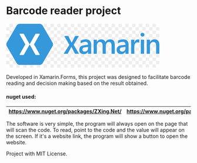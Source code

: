 # Barcode reader project

![image info](readmeContent/XamarinLogo.png )

Developed in Xamarin.Forms, this project was designed to facilitate barcode reading and decision making based on the result obtained.


#### nuget used:
| https://www.nuget.org/packages/ZXing.Net/ | https://www.nuget.org/packages/Xamarin.Essentials/ | https://www.nuget.org/packages/Xamarin.Forms/ |
|---------|----|---|

The software is very simple, the program will always open on the page that will scan the code. To read, point to the code and the value will appear on the screen. If it's a website link, the program will show a button to open the website.

Project with MIT License.

